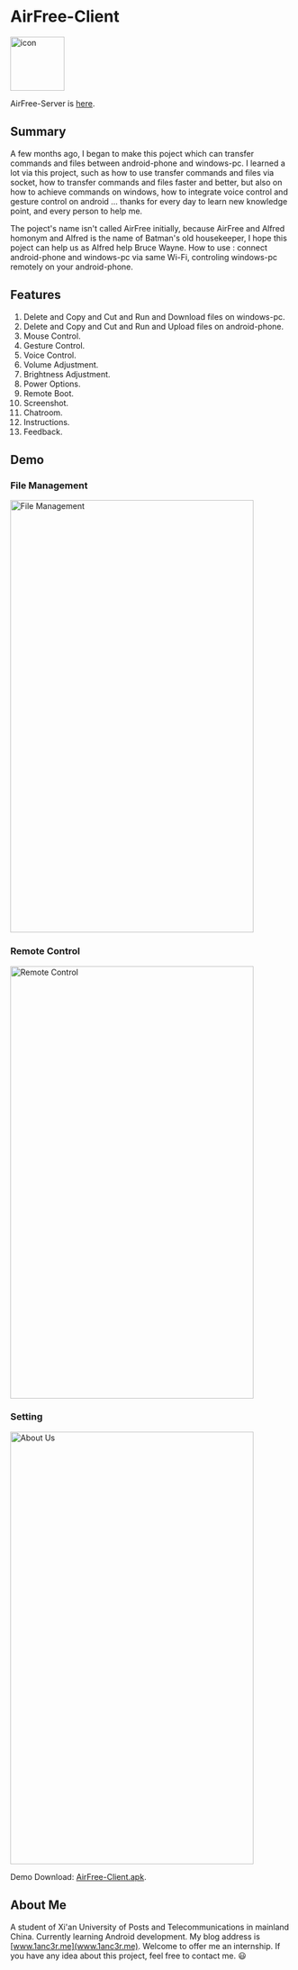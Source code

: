 # AirFree-Client
<img src="http://o7gy5l0ax.bkt.clouddn.com/telegram_144px_1145402_easyicon.net.png" width = "96" height = "96" alt="icon"/>

AirFree-Server is [here](https://github.com/1anc3r/AirFree-Server).

## Summary
A few months ago, I began to make this poject which can transfer commands and files between android-phone and windows-pc. I learned a lot via this project, such as how to use transfer commands and files via socket, how to transfer commands and files faster and better, but also on how to achieve commands on windows, how to integrate voice control and gesture control on android ... thanks for every day to learn new knowledge point, and every person to help me.

The poject's name isn't called AirFree initially, because AirFree and Alfred homonym and Alfred is the name of Batman's old housekeeper, I hope this poject can help us as Alfred help Bruce Wayne. How to use : connect android-phone and windows-pc via same Wi-Fi, controling windows-pc remotely on your android-phone.

## Features
1. Delete and Copy and Cut and Run and Download files on windows-pc.
2. Delete and Copy and Cut and Run and Upload files on android-phone.
3. Mouse Control.
4. Gesture Control.
5. Voice Control.
6. Volume Adjustment.
7. Brightness Adjustment.
8. Power Options.
9. Remote Boot.
10. Screenshot.
11. Chatroom.
12. Instructions.
13. Feedback.

## Demo

### File Management
<img src="http://o7gy5l0ax.bkt.clouddn.com/Screenshot_2016-07-21-16-26-32.png" width = "432" height = "768" alt="File Management" />

### Remote Control
<img src="http://o7gy5l0ax.bkt.clouddn.com/Screenshot_2016-07-21-16-26-40.png" width = "432" height = "768" alt="Remote Control"/>

### Setting
<img src="http://o7gy5l0ax.bkt.clouddn.com/Screenshot_2016-07-21-16-26-51.png" width = "432" height = "768" alt="About Us"/>

Demo Download: [AirFree-Client.apk](http://o7gy5l0ax.bkt.clouddn.com/app-debug.apk).

## About Me
A student of Xi'an University of Posts and Telecommunications in mainland China. Currently learning Android development.
My blog address is [www.1anc3r.me](www.1anc3r.me). Welcome to offer me an internship. If you have any idea about this project, feel free to contact me. :smiley:
